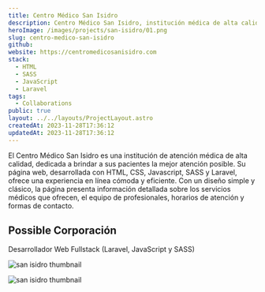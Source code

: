 ```yaml
---
title: Centro Médico San Isidro
description: Centro Médico San Isidro, institución médica de alta calidad.
heroImage: /images/projects/san-isidro/01.png
slug: centro-medico-san-isidro
github:
website: https://centromedicosanisidro.com
stack:
  - HTML
  - SASS
  - JavaScript
  - Laravel
tags:
  - Collaborations
public: true
layout: ../../layouts/ProjectLayout.astro
createdAt: 2023-11-28T17:36:12
updatedAt: 2023-11-28T17:36:12
---
```


El Centro Médico San Isidro es una institución de atención médica de alta calidad, dedicada a brindar a sus pacientes la mejor atención posible. Su página web, desarrollada con HTML, CSS, Javascript, SASS y Laravel, ofrece una experiencia en línea cómoda y eficiente. Con un diseño simple y clásico, la página presenta información detallada sobre los servicios médicos que ofrecen, el equipo de profesionales, horarios de atención y formas de contacto.

## Possible Corporación
Desarrollador Web Fullstack (Laravel, JavaScript y SASS)

![san isidro thumbnail](/images/projects/san-isidro/02.png)

![san isidro thumbnail](/images/projects/san-isidro/03.png)
